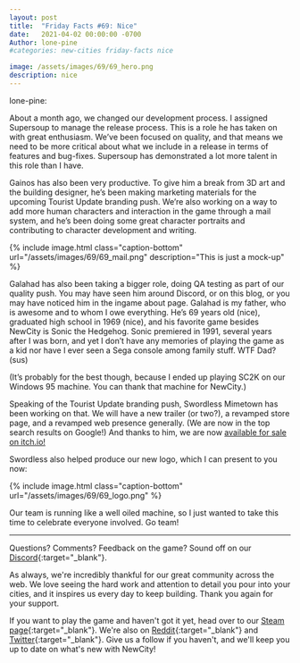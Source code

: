 ```yaml
---
layout: post
title:  "Friday Facts #69: Nice"
date:   2021-04-02 00:00:00 -0700
Author: lone-pine
#categories: new-cities friday-facts nice

image: /assets/images/69/69_hero.png
description: nice
---
```


lone-pine: 

About a month ago, we changed our development process. I assigned Supersoup to manage the release process. This is a role he has taken on with great enthusiasm. We’ve been focused on quality, and that means we need to be more critical about what we include in a release in terms of features and bug-fixes. Supersoup has demonstrated a lot more talent in this role than I have.

Gainos has also been very productive. To give him a break from 3D art and the building designer, he’s been making marketing materials for the upcoming Tourist Update branding push. We’re also working on a way to add more human characters and interaction in the game through a mail system, and he’s been doing some great character portraits and contributing to character development and writing. 

{% include image.html class="caption-bottom"
  url="/assets/images/69/69_mail.png"
  description="This is just a mock-up"
%}

Galahad has also been taking a bigger role, doing QA testing as part of our quality push. You may have seen him around Discord, or on this blog, or you may have noticed him in the ingame about page. Galahad is my father, who is awesome and to whom I owe everything. He’s 69 years old (nice), graduated high school in 1969 (nice), and his favorite game besides NewCity is Sonic the Hedgehog. Sonic premiered in 1991, several years after I was born, and yet I don’t have any memories of playing the game as a kid nor have I ever seen a Sega console among family stuff. WTF Dad? (sus)

(It’s probably for the best though, because I ended up playing SC2K on our Windows 95 machine. You can thank that machine for NewCity.)

Speaking of the Tourist Update branding push, Swordless Mimetown has been working on that. We will have a new trailer (or two?), a revamped store page, and a revamped web presence generally. (We are now in the top search results on Google!) And thanks to him, we are now [available for sale on itch.io!](https://lonepinegames.itch.io/new-city) 

Swordless also helped produce our new logo, which I can present to you now:

{% include image.html class="caption-bottom"
  url="/assets/images/69/69_logo.png"
%}

Our team is running like a well oiled machine, so I just wanted to take this time to celebrate everyone involved. Go team!

---

Questions? Comments? Feedback on the game? Sound off on our [Discord]{:target="_blank"}.

As always, we're incredibly thankful for our great community across the web. We love seeing the hard work and attention to detail you pour into your cities, and it inspires us every day to keep building. Thank you again for your support.

If you want to play the game and haven't got it yet, head over to our [Steam page]{:target="_blank"}. We're also on [Reddit]{:target="_blank"} and [Twitter]{:target="_blank"}. Give us a follow if you haven't, and we'll keep you up to date on what's new with NewCity!

[Discord]:  http://discord.gg/cz6t4J5
[Steam page]: https://store.steampowered.com/app/1067860/NewCity/
[Reddit]: https://www.reddit.com/r/NewCity
[Twitter]: https://twitter.com/lone_pine_games


